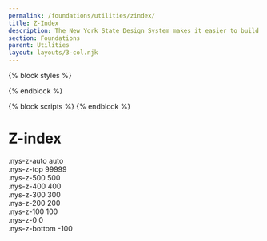 ```yaml
---
permalink: /foundations/utilities/zindex/
title: Z-Index
description: The New York State Design System makes it easier to build usable, accessible, mobile-friendly websites for New York State residents.
section: Foundations
parent: Utilities
layout: layouts/3-col.njk
---
```


{% block styles %}
<link rel="stylesheet" href="{{ site.url | url}}/assets/css/utilities.css">
{% endblock %}

{% block scripts %}
{% endblock %}

# Z-index

<section class="utility nys-z-0 position-relative" id="z-index">
  <section class="utility-examples position-relative padding-bottom-1">
    <div class="bg-white border-ink radius-lg width-card-lg padding-2  minh-10 margin-left-0 nys-display-flex nys-flex-justify nys-flex-align-start nys-z-auto">
      <span class="utility-class">.nys-z-auto</span>
      <span class="utility-value">auto</span>
    </div>
    <div class="bg-white border-ink radius-lg nys-display-flex nys-flex-justify nys-flex-align-start margin-top-neg-3 nys-z-top position-relative shadow-3">
      <span class="utility-class">.nys-z-top</span>
      <span class="utility-value">99999</span>
    </div>
    <div class="bg-gray-1 border-ink radius-lg nys-display-flex nys-flex-justify nys-flex-align-start margin-top-neg-3 nys-z-500 position-relative shadow-3">
      <span class="utility-class">.nys-z-500</span>
      <span class="utility-value">500</span>
    </div>
    <div class="bg-gray-10 border-ink radius-lg nys-display-flex nys-flex-justify nys-flex-align-start margin-top-neg-3 nys-z-400 position-relative shadow-3">
      <span class="utility-class">.nys-z-400</span>
      <span class="utility-value">400</span>
    </div>
    <div class="bg-gray-30 border-ink radius-lg nys-display-flex nys-flex-justify nys-flex-align-start margin-top-neg-3 nys-z-300 position-relative shadow-3">
      <span class="utility-class">.nys-z-300</span>
      <span class="utility-value">300</span>
    </div>
    <div class="bg-gray-50 border-ink radius-lg nys-display-flex nys-flex-justify nys-flex-align-start margin-top-neg-3 nys-z-200 position-relative shadow-3">
      <span class="utility-class">.nys-z-200</span>
      <span class="utility-value">200</span>
    </div>
    <div class="bg-gray-70 border-ink radius-lg nys-display-flex nys-flex-justify nys-flex-align-start margin-top-neg-3 nys-z-100 position-relative shadow-3">
      <span class="utility-class">.nys-z-100</span>
      <span class="utility-value">100</span>
    </div>
    <div class="bg-gray-90 border-ink radius-lg nys-display-flex nys-flex-justify nys-flex-align-start margin-top-neg-3 nys-z-0 position-relative shadow-3">
      <span class="utility-class">.nys-z-0</span>
      <span class="utility-value">0</span>
    </div>
    <div class="bg-black border-ink radius-lg nys-display-flex nys-flex-justify nys-flex-align-start margin-top-neg-3 nys-z-bottom position-relative shadow-3">
      <span class="utility-class">.nys-z-bottom</span>
      <span class="utility-value">-100</span>
    </div>
  </section>
</section>